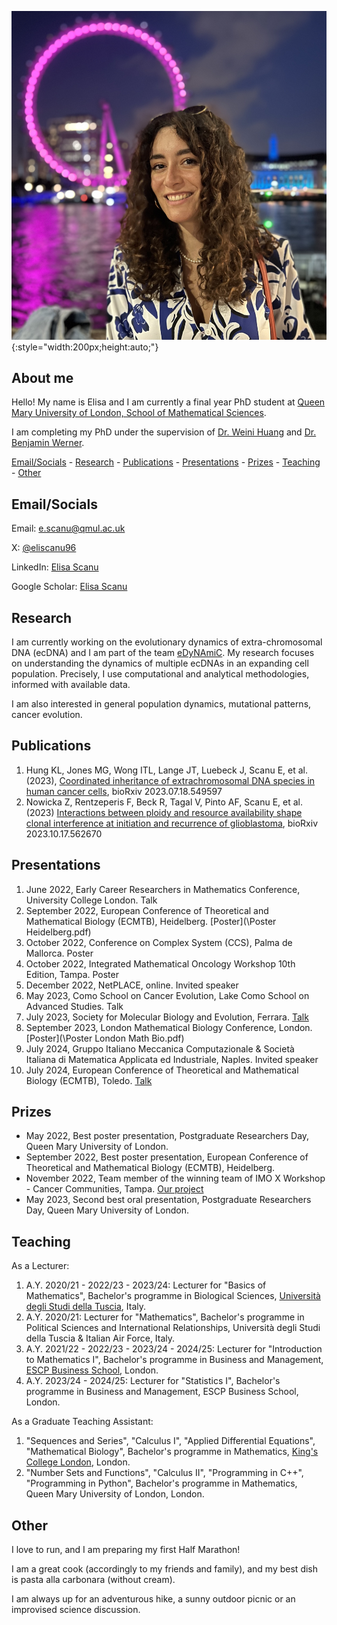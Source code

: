 ![Me](\IMG_9225.jpg){:style="width:200px;height:auto;"}


## About me

Hello! My name is Elisa and I am currently a final year PhD student at [Queen Mary University of London, School of Mathematical Sciences](https://www.qmul.ac.uk/maths/).

I am completing my PhD under the supervision of [Dr. Weini Huang](https://www.qmul.ac.uk/maths/profiles/huangw.html) and [Dr. Benjamin Werner](https://www.bci.qmul.ac.uk/staff/dr-benjamin-werner/). 

[Email/Socials](#socials) - [Research](#research) - [Publications](#publications) - [Presentations](#presentations) - [Prizes](#prizes) - [Teaching](#teaching) - [Other](#other)

## Email/Socials

Email: [e.scanu@qmul.ac.uk](mailto:e.scanu@qmul.ac.uk)

X: [@eliscanu96](https://x.com/eliscanu96)

LinkedIn: [Elisa Scanu](https://www.linkedin.com/in/elisa-scanu-3534661b8/)

Google Scholar: [Elisa Scanu](https://scholar.google.com/citations?hl=it&user=juEQxZ8AAAAJ)

## Research

I am currently working on the evolutionary dynamics of extra-chromosomal DNA (ecDNA) and I am part of the team [eDyNAmiC](https://cancergrandchallenges.org/teams/edynamic). My research focuses on understanding the dynamics of multiple ecDNAs in an expanding cell population. Precisely, I use computational and analytical methodologies, informed with available data.

I am also interested in general population dynamics, mutational patterns, cancer evolution.

## Publications

1. Hung KL, Jones MG, Wong ITL, Lange JT, Luebeck J, Scanu E, et al. (2023), [Coordinated inheritance of extrachromosomal DNA species in human cancer cells](https://www.biorxiv.org/content/10.1101/2023.07.18.549597v1), bioRxiv 2023.07.18.549597
2. Nowicka Z, Rentzeperis F, Beck R, Tagal V, Pinto AF, Scanu E, et al. (2023) [Interactions between ploidy and resource availability shape clonal interference at initiation and recurrence of glioblastoma](https://www.biorxiv.org/content/10.1101/2023.10.17.562670v1), bioRxiv 2023.10.17.562670

## Presentations

1. June 2022, Early Career Researchers in Mathematics Conference, University College London. Talk
2. September 2022, European Conference of Theoretical and Mathematical Biology (ECMTB), Heidelberg. [Poster](\Poster Heidelberg.pdf)
3. October 2022, Conference on Complex System (CCS), Palma de Mallorca. Poster
4. October 2022, Integrated Mathematical Oncology Workshop 10th Edition, Tampa. Poster
5. December 2022, NetPLACE, online. Invited speaker
6. May 2023, Como School on Cancer Evolution, Lake Como School on Advanced Studies. Talk
7. July 2023, Society for Molecular Biology and Evolution, Ferrara. [Talk](\1120_23_Scanu.pdf)
8. September 2023, London Mathematical Biology Conference, London. [Poster](\Poster London Math Bio.pdf)
9. July 2024, Gruppo Italiano Meccanica Computazionale & Società Italiana di Matematica Applicata ed Industriale, Naples. Invited speaker
10. July 2024, European Conference of Theoretical and Mathematical Biology (ECMTB), Toledo. [Talk](\ECMTB2024.pdf)

## Prizes

- May 2022, Best poster presentation, Postgraduate Researchers Day, Queen Mary University of London.
- September 2022, Best poster presentation, European Conference of Theoretical and Mathematical Biology (ECMTB), Heidelberg.
- November 2022, Team member of the winning team of IMO X Workshop - Cancer Communities, Tampa. [Our project](https://imoworkshop.org/IMO10/index.html)
- May 2023, Second best oral presentation, Postgraduate Researchers Day, Queen Mary University of London.

## Teaching

As a Lecturer:
1. A.Y. 2020/21 - 2022/23 - 2023/24: Lecturer for "Basics of Mathematics", Bachelor's programme in Biological Sciences, [Università degli Studi della Tuscia](https://www.unitus.it/), Italy.
2. A.Y. 2020/21: Lecturer for "Mathematics", Bachelor's programme in Political Sciences and International Relationships, Università degli Studi della Tuscia & Italian Air Force, Italy.
3. A.Y. 2021/22 - 2022/23 - 2023/24 - 2024/25: Lecturer for "Introduction to Mathematics I", Bachelor's programme in Business and Management, [ESCP Business School](https://www.escp.eu/), London.
4. A.Y. 2023/24 - 2024/25: Lecturer for "Statistics I", Bachelor's programme in Business and Management, ESCP Business School, London.

As a Graduate Teaching Assistant:
1. "Sequences and Series", "Calculus I", "Applied Differential Equations", "Mathematical Biology", Bachelor's programme in Mathematics, [King's College London](https://www.kcl.ac.uk/), London.
2. "Number Sets and Functions", "Calculus II", "Programming in C++", "Programming in Python", Bachelor's programme in Mathematics, Queen Mary University of London, London.

## Other

I love to run, and I am preparing my first Half Marathon! 

I am a great cook (accordingly to my friends and family), and my best dish is pasta alla carbonara (without cream).

I am always up for an adventurous hike, a sunny outdoor picnic or an improvised science discussion.   
